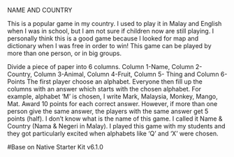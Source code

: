 NAME AND COUNTRY

This is a popular game in my country. I used to play it in Malay and English when I was in school, but I am not sure if children now are still playing. I personally think this is a good game because I looked for map and dictionary when I was free in order to win! This game can be played by more than one person, or in big groups.

Divide a piece of paper into 6 columns.
Column 1-Name, Column 2- Country, Column 3-Animal, Column 4-Fruit, Column 5- Thing and Column 6-Points
The first player choose an alphabet. Everyone then fill up the columns with an answer which starts with the chosen alphabet. For example, alphabet ‘M’ is chosen, I write Mark, Malaysia, Monkey, Mango, Mat.
Award 10 points for each correct answer. However, if more than one person give the same answer, the players with the same answer get 5 points (half). I don’t know what is the name of this game. I called it Name & Country (Nama & Negeri in Malay). I played this game with my students and they got particularly excited when alphabets like ‘Q’ and ‘X’ were chosen.

#Base on Native Starter Kit v6.1.0
